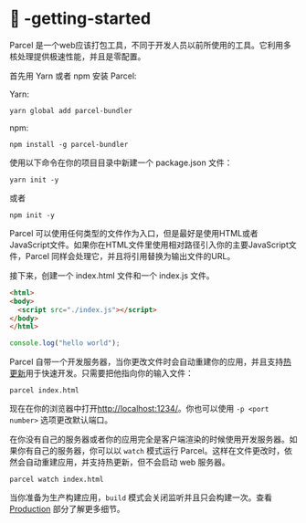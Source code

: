# 🚀 -getting-started

Parcel 是一个web应该打包工具，不同于开发人员以前所使用的工具。它利用多核处理提供极速性能，并且是零配置。

首先用 Yarn 或者 npm 安装 Parcel:

Yarn:

`yarn global add parcel-bundler`

npm:

`npm install -g parcel-bundler`

使用以下命令在你的项目目录中新建一个 package.json 文件：

`yarn init -y`

或者

`npm init -y`

Parcel 可以使用任何类型的文件作为入口，但是最好是使用HTML或者JavaScript文件。如果你在HTML文件里使用相对路径引入你的主要JavaScript文件，Parcel 同样会处理它，并且将引用替换为输出文件的URL。

接下来，创建一个 index.html 文件和一个 index.js 文件。

```html
<html>
<body>
  <script src="./index.js"></script>
</body>
</html>
```

```JavaScript
console.log("hello world");
```

Parcel 自带一个开发服务器，当你更改文件时会自动重建你的应用，并且支持[热更新](https://github.com/Mcbai/parcel-doc/blob/master/doc/hmr.md)用于快速开发。只需要把他指向你的输入文件：

`parcel index.html`

现在在你的浏览器中打开[http://localhost:1234/](http://localhost:1234/)。你也可以使用 `-p <port number>` 选项更改默认端口。

在你没有自己的服务器或者你的应用完全是客户端渲染的时候使用开发服务器。如果你有自己的服务器，你可以以 `watch` 模式运行 Parcel。这样在文件更改时，依然会自动重建应用，并支持热更新，但不会启动 web 服务器。

`parcel watch index.html`

当你准备为生产构建应用，`build` 模式会关闭监听并且只会构建一次。查看 [Production](https://github.com/Mcbai/parcel-doc/blob/master/doc/production.md) 部分了解更多细节。